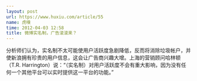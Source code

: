 ```yaml
---
layout: post
url: https://www.huxiu.com/article/55
name: 虎嗅
time: 2012-04-03 12:58
title: 微博实名制，广告滚滚来？
---
```

分析师们认为，实名制不太可能使用户活跃度急剧降低，反而将消除垃圾帐户，并使新浪拥有珍贵的用户信息，这会让广告商兴趣大增。上海的营销顾问哈林顿（T.R. Harrington）说：“（实名制）对用户活跃度不会有重大影响，因为没有任何一个其他平台可以实时提供这一平台的功能。”

